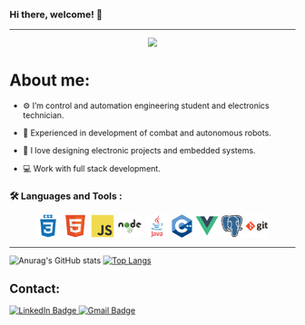 ### Hi there, welcome! 👋
---
<div id="header" align="center">
  <img src="https://media.giphy.com/media/gjrYDwbjnK8x36xZIO/giphy.gif" width="200"/>
</div>

# About me:

- :gear: I’m control and automation engineering student and electronics technician.

- :robot: Experienced in  development of combat and autonomous robots.

- :electric_plug: I love designing electronic projects and embedded systems.

- :computer: Work with full stack development.


### :hammer_and_wrench: Languages and Tools :

<div align="center">
  <img src="https://github.com/devicons/devicon/blob/master/icons/css3/css3-plain-wordmark.svg"  title="CSS3" alt="CSS" width="40" height="40"/>&nbsp;
  <img src="https://github.com/devicons/devicon/blob/master/icons/html5/html5-original.svg" title="HTML5" alt="HTML" width="40" height="40"/>&nbsp;
  <img src="https://github.com/devicons/devicon/blob/master/icons/javascript/javascript-original.svg" title="JavaScript" alt="JavaScript" width="40" height="40"/>&nbsp;
  <img src="https://github.com/devicons/devicon/blob/master/icons/nodejs/nodejs-original-wordmark.svg" title="NodeJS" alt="NodeJS" width="40" height="40"/>&nbsp;
  <img src="https://github.com/devicons/devicon/blob/master/icons/java/java-original-wordmark.svg" title="Java" **alt="Java" width="40" height="40"/>
  <img src="https://github.com/devicons/devicon/blob/master/icons/cplusplus/cplusplus-original.svg" title="Cplusplus" **alt="Cplusplus" width="40" height="40"/>
  <img src="https://github.com/devicons/devicon/blob/master/icons/vuejs/vuejs-original.svg" title="Vuejs" **alt="Vuejs" width="40" height="40"/>
  <img src="https://github.com/devicons/devicon/blob/master/icons/postgresql/postgresql-original.svg" title="Postgersql" **alt="Postgresql" width="40" height="40"/>
  <img src="https://github.com/devicons/devicon/blob/master/icons/git/git-original-wordmark.svg" title="Git" **alt="Git" width="40" height="40"/>
  
</div>  

---


  ![Anurag's GitHub stats](https://github-readme-stats.vercel.app/api?username=JoaoVitorSBarbosa&theme=transparent&show_icons=true&card_width=380)
  [![Top Langs](https://github-readme-stats.vercel.app/api/top-langs/?username=JoaoVitorSBarbosa&layout=compact&theme=transparent&card_width=385)](https://github.com/anuraghazra/github-readme-stats)


 ## Contact:
  <a href="https://www.linkedin.com/in/joaovitorsbarbosa/">
    <img src="https://img.shields.io/badge/LinkedIn-blue?style=for-the-badge&logo=linkedin&logoColor=white" alt="LinkedIn Badge"/>
  </a>
  <a href="mailto:jvsb2017@gmail.com">
    <img src="https://img.shields.io/badge/Gmail-red?style=for-the-badge&logo=gmail&logoColor=white" alt="Gmail Badge"/>
  </a>

